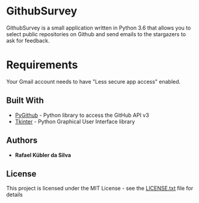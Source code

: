 # GithubSurvey

GithubSurvey is a small application written in Python 3.6 that allows you to select public repositories on Github and send emails to the stargazers to ask for feedback.

# Requirements

Your Gmail account needs to have "Less secure app access" enabled.

## Built With

* [PyGithub](https://github.com/PyGithub/PyGithub) - Python library to access the GitHub API v3
* [Tkinter](https://docs.python.org/3/library/tk.html) - Python Graphical User Interface library

## Authors

* **Rafael Kübler da Silva**

## License

This project is licensed under the MIT License - see the [LICENSE.txt](LICENSE.txt) file for details

